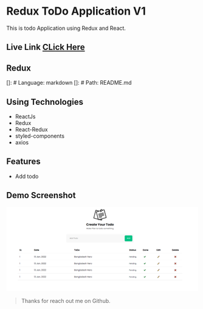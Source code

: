 # Redux ToDo Application V1

This is todo Application using Redux and React.

## Live Link [CLick Here](https://redux-todo-app-v1.herokuapp.com/)

## Redux

[]: # Language: markdown
[]: # Path: README.md

## Using Technologies

- ReactJs
- Redux
- React-Redux
- styled-components
- axios

## Features

- Add todo

## Demo Screenshot

![ImageScreenshot](./preview.png)

> Thanks for reach out me on Github.

